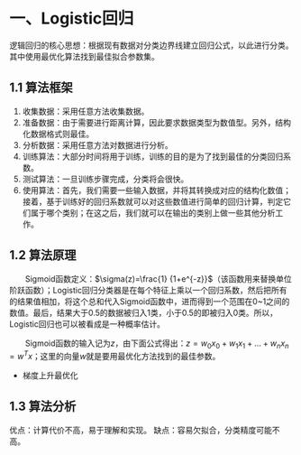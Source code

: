 <script type="text/javascript" src="http://cdn.mathjax.org/mathjax/latest/MathJax.js?config=default"></script>

# 一、Logistic回归
逻辑回归的核心思想：根据现有数据对分类边界线建立回归公式，以此进行分类。其中使用最优化算法找到最佳拟合参数集。

## 1.1 算法框架
1. 收集数据：采用任意方法收集数据。
2. 准备数据：由于需要进行距离计算，因此要求数据类型为数值型。另外，结构化数据格式则最佳。
3. 分析数据：采用任意方法对数据进行分析。
4. 训练算法：大部分时间将用于训练，训练的目的是为了找到最佳的分类回归系数。
5. 测试算法：一旦训练步骤完成，分类将会很快。
6. 使用算法：首先，我们需要一些输入数据，并将其转换成对应的结构化数值；接着，基于训练好的回归系数就可以对这些数值进行简单的回归计算，判定它们属于哪个类别；在这之后，我们就可以在输出的类别上做一些其他分析工作。

## 1.2 算法原理
&emsp;&emsp;Sigmoid函数定义：$\sigma(z)=\frac{1} {1+e^{-z}}$（该函数用来替换单位阶跃函数）；Logistic回归分类器是在每个特征上乘以一个回归系数，然后把所有的结果值相加，将这个总和代入Sigmoid函数中，进而得到一个范围在0~1之间的数值。最后，结果大于0.5的数据被归入1类，小于0.5的即被归入0类。所以，Logistic回归也可以被看成是一种概率估计。

&emsp;&emsp;Sigmoid函数的输入记为$z$，由下面公式得出：$z=w_0x_0+w_1x_1+\dots+w_nx_n=w^Tx$；这里的向量$w$就是要用最优化方法找到的最佳参数。

- 梯度上升最优化

## 1.3 算法分析
优点：计算代价不高，易于理解和实现。
缺点：容易欠拟合，分类精度可能不高。
